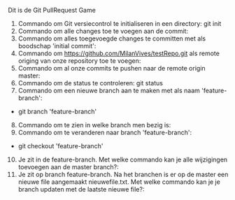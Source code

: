 Dit is de Git PullRequest Game

1. Commando om Git versiecontrol te initialiseren in een directory:
git init
2. Commando om alle changes toe te voegen aan de commit:
3. Commando om alles toegevoegde changes te committen met als boodschap 'initial commit':
4. Commando om https://github.com/MilanVives/testRepo.git als remote origing van onze repository toe te voegen:
5. Commando om al onze commits te pushen naar de remote origin master:
6. Commando om de status te controleren: git status
7. Commando om een nieuwe branch aan te maken met als naam 'feature-branch':

- git branch 'feature-branch'

8. Commando om te zien in welke branch men bezig is:
9. Commando om te veranderen naar branch 'feature-branch':

- git checkout 'feature-branch'

10. Je zit in de feature-branch. Met welke commando kan je alle wijzigingen toevoegen aan de master branch?:
11. Je zit op branch feature-branch. Na het branchen is er op de master een nieuwe file aangemaakt nieuwefile.txt. Met welke commando kan je je branch updaten met de laatste nieuwe file?:
